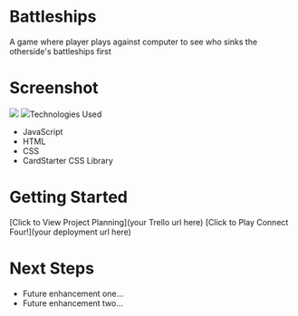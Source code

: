 # Battleships
A game where player plays against computer to see who sinks the otherside's battleships first

# Screenshot

<img src="https://i.imgur.com/QEh5OGe.jpg">
<img src="https://i.imgur.com/OaHvZ4K.jpg>

# Technologies Used

- JavaScript
- HTML
- CSS
- CardStarter CSS Library

# Getting Started

[Click to View Project Planning](your Trello url here)
[Click to Play Connect Four!](your deployment url here)

# Next Steps

- Future enhancement one...
- Future enhancement two... 